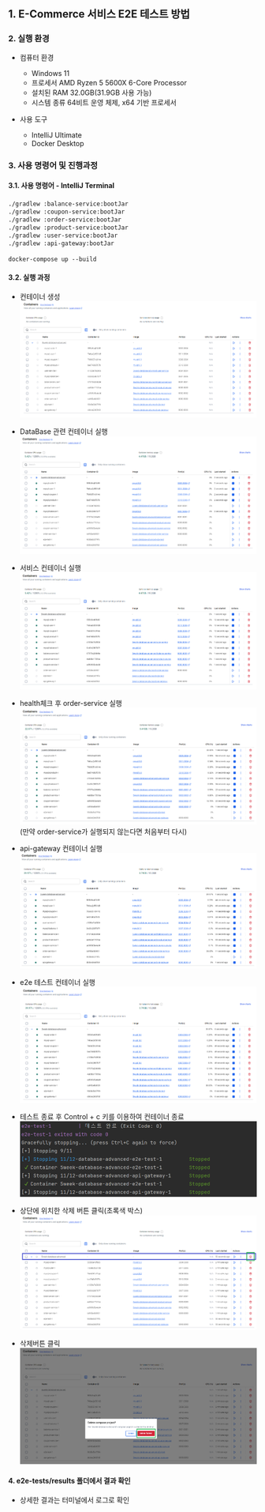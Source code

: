 ## 1. E-Commerce 서비스 E2E 테스트 방법

### 2. 실행 환경

- 컴퓨터 환경
    - Windows 11
    - 프로세서 AMD Ryzen 5 5600X 6-Core Processor
    - 설치된 RAM	32.0GB(31.9GB 사용 가능)
    - 시스템 종류	64비트 운영 체제, x64 기반 프로세서

- 사용 도구
    - IntelliJ Ultimate
    - Docker Desktop


### 3. 사용 명령어 및 진행과정

#### 3.1. 사용 명령어 - IntelliJ Terminal
```
./gradlew :balance-service:bootJar
./gradlew :coupon-service:bootJar
./gradlew :order-service:bootJar
./gradlew :product-service:bootJar
./gradlew :user-service:bootJar
./gradlew :api-gateway:bootJar

docker-compose up --build
```

#### 3.2. 실행 과정

- 컨테이너 생성
![test-1.png](images/test-1.png)


- DataBase 관련 컨테이너 실행
![test-2.png](images/test-2.png)


- 서비스 컨테이너 실행
![test-3.png](images/test-3.png)


- health체크 후 order-service 실행
![test-4.png](images/test-4.png)
(만약 order-service가 실행되지 않는다면 처음부터 다시)


- api-gateway 컨테이너 실행
![test-5.png](images/test-5.png)


- e2e 테스트 컨테이너 실행
![test-6.png](images/test-6.png)


- 테스트 종료 후 Control + c 키를 이용하여 컨테이너 종료
![test-7.png](images/test-7.png)


- 상단에 위치한 삭제 버튼 클릭(초록색 박스)
![test-8.png](images/test-8.png)


- 삭제버튼 클릭
![test-9.png](images/test-9.png)


#### 4. e2e-tests/results 폴더에서 결과 확인

- 상세한 결과는 터미널에서 로그로 확인











